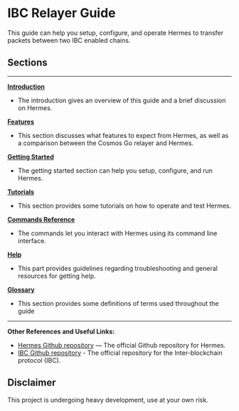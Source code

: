 # IBC Relayer Guide

This guide can help you setup, configure, and operate Hermes to transfer 
packets between two IBC enabled chains.

## Sections
---
**[Introduction](./index.md)**

- The introduction gives an overview of this guide and a brief discussion on 
  Hermes.

**[Features](./features.html)**

- This section discusses what features to expect from Hermes, as well as a 
  comparison between the Cosmos Go relayer and Hermes.
  
**[Getting Started](./getting_started.md)**

- The getting started section can help you setup, configure, and run Hermes.

**[Tutorials](./tutorials.md)**

- This section provides some tutorials on how to operate and test Hermes.

**[Commands Reference](./commands.md)**

- The commands let you interact with Hermes using its command line interface.

**[Help](./help.md)**

- This part provides guidelines regarding troubleshooting and general resources 
  for getting help.

**[Glossary](./glossary.md)**

- This section provides some definitions of terms used throughout the guide

---

**Other References and Useful Links:**
* [Hermes Github repository](https://github.com/informalsystems/ibc-rs) — The 
  official Github repository for Hermes.
* [IBC Github repository](https://github.com/cosmos/ics) - The official
  repository for the Inter-blockchain protocol (IBC).

## Disclaimer
This project is undergoing heavy development, use at your own risk.
